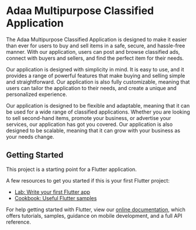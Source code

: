 # Adaa Multipurpose Classified Application

The Adaa Multipurpose Classified Application is designed to make it easier than ever for users to buy and sell items in a safe, secure, and hassle-free manner. With our application, users can post and browse classified ads, connect with buyers and sellers, and find the perfect item for their needs.

Our application is designed with simplicity in mind. It is easy to use, and it provides a range of powerful features that make buying and selling simple and straightforward. Our application is also fully customizable, meaning that users can tailor the application to their needs, and create a unique and personalized experience.

Our application is designed to be flexible and adaptable, meaning that it can be used for a wide range of classified applications. Whether you are looking to sell second-hand items, promote your business, or advertise your services, our application has got you covered. Our application is also designed to be scalable, meaning that it can grow with your business as your needs change.

## Getting Started

This project is a starting point for a Flutter application.

A few resources to get you started if this is your first Flutter project:

- [Lab: Write your first Flutter app](https://flutter.dev/docs/get-started/codelab)
- [Cookbook: Useful Flutter samples](https://flutter.dev/docs/cookbook)

For help getting started with Flutter, view our
[online documentation](https://flutter.dev/docs), which offers tutorials,
samples, guidance on mobile development, and a full API reference.
